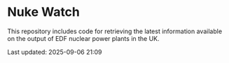 # Nuke Watch

This repository includes code for retrieving the latest information available on the output of EDF nuclear power plants in the UK.

Last updated: 2025-09-06 21:09
